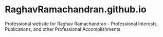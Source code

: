 # RaghavRamachandran.github.io

Professional website for Raghav Ramachandran - Professional Interests, Publications, and other Professional Accomplishments
